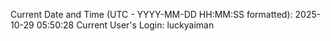 Current Date and Time (UTC - YYYY-MM-DD HH:MM:SS formatted): 2025-10-29 05:50:28
Current User's Login: luckyaiman
